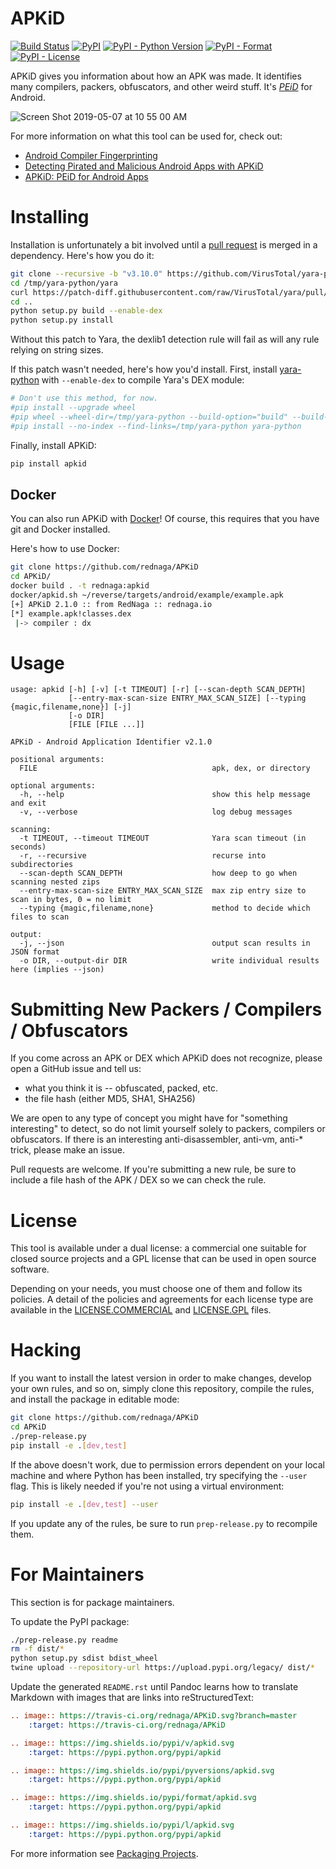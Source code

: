 # APKiD

[![Build Status](https://travis-ci.org/rednaga/APKiD.svg?branch=master)](https://travis-ci.org/rednaga/APKiD)
[![PyPI](https://img.shields.io/pypi/v/apkid.svg)](https://pypi.org/project/apkid/)
[![PyPI - Python Version](https://img.shields.io/pypi/pyversions/apkid.svg)](https://pypi.org/project/apkid/)
[![PyPI - Format](https://img.shields.io/pypi/format/apkid.svg)](https://pypi.org/project/apkid/)
[![PyPI - License](https://img.shields.io/pypi/l/apkid.svg)](https://pypi.org/project/apkid/)

APKiD gives you information about how an APK was made. It identifies many compilers, packers, obfuscators, and other weird stuff. It's [_PEiD_](https://www.aldeid.com/wiki/PEiD) for Android.

![Screen Shot 2019-05-07 at 10 55 00 AM](https://user-images.githubusercontent.com/1356658/57322793-49be9c00-70b9-11e9-84da-1e64d9459a8a.png)

For more information on what this tool can be used for, check out:

* [Android Compiler Fingerprinting](http://hitcon.org/2016/CMT/slide/day1-r0-e-1.pdf)
* [Detecting Pirated and Malicious Android Apps with APKiD](http://rednaga.io/2016/07/31/detecting_pirated_and_malicious_android_apps_with_apkid/)
* [APKiD: PEiD for Android Apps](https://github.com/enovella/cve-bio-enovella/blob/master/slides/bheu18-enovella-APKID.pdf)

# Installing

Installation is unfortunately a bit involved until a [pull request](https://github.com/VirusTotal/yara/pull/1073) is merged in a dependency. Here's how you do it:

```bash
git clone --recursive -b "v3.10.0" https://github.com/VirusTotal/yara-python.git /tmp/yara-python
cd /tmp/yara-python/yara 
curl https://patch-diff.githubusercontent.com/raw/VirusTotal/yara/pull/1073.patch | git am
cd ..
python setup.py build --enable-dex
python setup.py install
```

Without this patch to Yara, the dexlib1 detection rule will fail as will any rule relying on string sizes.

If this patch wasn't needed, here's how you'd install. First, install [yara-python](https://github.com/VirusTotal/yara-python) with `--enable-dex` to compile Yara's DEX module:

```bash
# Don't use this method, for now.
#pip install --upgrade wheel
#pip wheel --wheel-dir=/tmp/yara-python --build-option="build" --build-option="--enable-dex" git+https://github.com/VirusTotal/yara-python.git@v3.10.0
#pip install --no-index --find-links=/tmp/yara-python yara-python
```

Finally, install APKiD:

```bash
pip install apkid
```

## Docker

You can also run APKiD with [Docker](https://www.docker.com/community-edition)! Of course, this requires that you have git and Docker installed.

Here's how to use Docker:

```bash
git clone https://github.com/rednaga/APKiD
cd APKiD/
docker build . -t rednaga:apkid
docker/apkid.sh ~/reverse/targets/android/example/example.apk
[+] APKiD 2.1.0 :: from RedNaga :: rednaga.io
[*] example.apk!classes.dex
 |-> compiler : dx
```

# Usage

```
usage: apkid [-h] [-v] [-t TIMEOUT] [-r] [--scan-depth SCAN_DEPTH]
             [--entry-max-scan-size ENTRY_MAX_SCAN_SIZE] [--typing {magic,filename,none}] [-j]
             [-o DIR]
             [FILE [FILE ...]]

APKiD - Android Application Identifier v2.1.0

positional arguments:
  FILE                                       apk, dex, or directory

optional arguments:
  -h, --help                                 show this help message and exit
  -v, --verbose                              log debug messages

scanning:
  -t TIMEOUT, --timeout TIMEOUT              Yara scan timeout (in seconds)
  -r, --recursive                            recurse into subdirectories
  --scan-depth SCAN_DEPTH                    how deep to go when scanning nested zips
  --entry-max-scan-size ENTRY_MAX_SCAN_SIZE  max zip entry size to scan in bytes, 0 = no limit
  --typing {magic,filename,none}             method to decide which files to scan

output:
  -j, --json                                 output scan results in JSON format
  -o DIR, --output-dir DIR                   write individual results here (implies --json)
```

# Submitting New Packers / Compilers / Obfuscators

If you come across an APK or DEX which APKiD does not recognize, please open a GitHub issue and tell us:

* what you think it is -- obfuscated, packed, etc.
* the file hash (either MD5, SHA1, SHA256)

We are open to any type of concept you might have for "something interesting" to detect, so do not limit yourself solely to packers, compilers or obfuscators. If there is an interesting anti-disassembler, anti-vm, anti-* trick, please make an issue.

Pull requests are welcome. If you're submitting a new rule, be sure to include a file hash of the APK / DEX so we can check the rule.

# License

This tool is available under a dual license: a commercial one suitable for closed source projects and a GPL license that can be used in open source software.

Depending on your needs, you must choose one of them and follow its policies. A detail of the policies and agreements for each license type are available in the [LICENSE.COMMERCIAL](LICENSE.COMMERCIAL) and [LICENSE.GPL](LICENSE.GPL) files.

# Hacking

If you want to install the latest version in order to make changes, develop your own rules, and so on, simply clone this repository, compile the rules, and install the package in editable mode:

```bash
git clone https://github.com/rednaga/APKiD
cd APKiD
./prep-release.py
pip install -e .[dev,test]
```

If the above doesn't work, due to permission errors dependent on your local machine and where Python has been installed, try specifying the `--user` flag. This is likely needed if you're not using a virtual environment:

```bash
pip install -e .[dev,test] --user
```

If you update any of the rules, be sure to run `prep-release.py` to recompile them.

# For Maintainers

This section is for package maintainers.

To update the PyPI package:

```bash
./prep-release.py readme
rm -f dist/*
python setup.py sdist bdist_wheel
twine upload --repository-url https://upload.pypi.org/legacy/ dist/*
```

Update the generated `README.rst` until Pandoc learns how to translate Markdown with images that are links into reStructuredText:
```rst
.. image:: https://travis-ci.org/rednaga/APKiD.svg?branch=master
    :target: https://travis-ci.org/rednaga/APKiD

.. image:: https://img.shields.io/pypi/v/apkid.svg
    :target: https://pypi.python.org/pypi/apkid

.. image:: https://img.shields.io/pypi/pyversions/apkid.svg
    :target: https://pypi.python.org/pypi/apkid

.. image:: https://img.shields.io/pypi/format/apkid.svg
    :target: https://pypi.python.org/pypi/apkid

.. image:: https://img.shields.io/pypi/l/apkid.svg
    :target: https://pypi.python.org/pypi/apkid
```

For more information see [Packaging Projects](https://packaging.python.org/tutorials/packaging-projects/).
